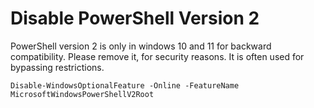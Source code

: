 # Disable PowerShell Version 2

PowerShell version 2 is only in windows 10 and 11 for backward compatibility.
Please remove it, for security reasons. It is often used for bypassing restrictions.

`Disable-WindowsOptionalFeature -Online -FeatureName MicrosoftWindowsPowerShellV2Root`
